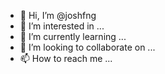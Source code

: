 - 👋 Hi, I’m @joshfng
- 👀 I’m interested in ...
- 🌱 I’m currently learning ...
- 💞️ I’m looking to collaborate on ...
- 📫 How to reach me ...

<!---
joshfng/joshfng is a ✨ special ✨ repository because its `README.md` (this file) appears on your GitHub profile.
You can click the Preview link to take a look at your changes.
--->
